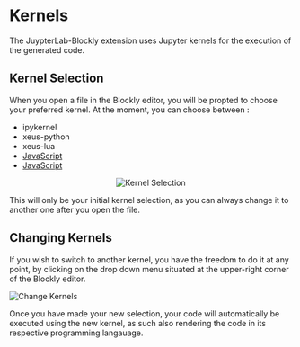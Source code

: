 # Kernels

The JuypterLab-Blockly extension uses Jupyter kernels for the execution of the generated code.

## Kernel Selection

When you open a file in the Blockly editor, you will be propted to choose your preferred kernel. At the moment, you can choose between :

- ipykernel
- xeus-python
- xeus-lua
- [JavaScript](https://github.com/n-riesco/ijavascript#installation)
- [JavaScript](https://github.com/yunabe/tslab)

<p align="center">
  <img src="_static/selectKernel.png" alt="Kernel Selection"/>
</p>

This will only be your initial kernel selection, as you can always change it to another one after you open the file.

## Changing Kernels

If you wish to switch to another kernel, you have the freedom to do it at any point, by clicking on the drop down menu situated at the upper-right corner of the Blockly editor.

![Change Kernels](_static/changeKernel.png)

Once you have made your new selection, your code will automatically be executed using the new kernel, as such also rendering the code in its respective programming langauage.
